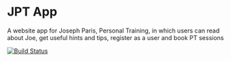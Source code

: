 # JPT App

A website app for Joseph Paris, Personal Training, in which users can read about Joe, get useful hints and tips, register as a user and book PT sessions

[![Build Status](https://travis-ci.com/jamesgreen21/jpt-app.svg?branch=master)](https://travis-ci.com/jamesgreen21/jpt-app)